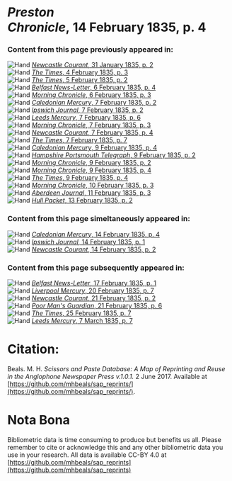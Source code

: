 # *Preston Chronicle*, 14 February 1835, p. 4  
  
### Content from this page previously appeared in:  
![Hand](http://scissorsandpaste.net/wp-content/uploads/2017/06/smallhandpointer.png) [*Newcastle Courant*, 31 January 1835, p. 2](https://mhbeals.github.io/sap_html/Newcastle-Courant/Newcastle-Courant-31-January-1835-p-2)  
![Hand](http://scissorsandpaste.net/wp-content/uploads/2017/06/smallhandpointer.png) [*The Times*, 4 February 1835, p. 3](https://mhbeals.github.io/sap_html/The-Times/The-Times-4-February-1835-p-3)  
![Hand](http://scissorsandpaste.net/wp-content/uploads/2017/06/smallhandpointer.png) [*The Times*, 5 February 1835, p. 2](https://mhbeals.github.io/sap_html/The-Times/The-Times-5-February-1835-p-2)  
![Hand](http://scissorsandpaste.net/wp-content/uploads/2017/06/smallhandpointer.png) [*Belfast News-Letter*, 6 February 1835, p. 4](https://mhbeals.github.io/sap_html/Belfast-News-Letter/Belfast-News-Letter-6-February-1835-p-4)  
![Hand](http://scissorsandpaste.net/wp-content/uploads/2017/06/smallhandpointer.png) [*Morning Chronicle*, 6 February 1835, p. 3](https://mhbeals.github.io/sap_html/Morning-Chronicle/Morning-Chronicle-6-February-1835-p-3)  
![Hand](http://scissorsandpaste.net/wp-content/uploads/2017/06/smallhandpointer.png) [*Caledonian Mercury*, 7 February 1835, p. 2](https://mhbeals.github.io/sap_html/Caledonian-Mercury/Caledonian-Mercury-7-February-1835-p-2)  
![Hand](http://scissorsandpaste.net/wp-content/uploads/2017/06/smallhandpointer.png) [*Ipswich Journal*, 7 February 1835, p. 2](https://mhbeals.github.io/sap_html/Ipswich-Journal/Ipswich-Journal-7-February-1835-p-2)  
![Hand](http://scissorsandpaste.net/wp-content/uploads/2017/06/smallhandpointer.png) [*Leeds Mercury*, 7 February 1835, p. 6](https://mhbeals.github.io/sap_html/Leeds-Mercury/Leeds-Mercury-7-February-1835-p-6)  
![Hand](http://scissorsandpaste.net/wp-content/uploads/2017/06/smallhandpointer.png) [*Morning Chronicle*, 7 February 1835, p. 3](https://mhbeals.github.io/sap_html/Morning-Chronicle/Morning-Chronicle-7-February-1835-p-3)  
![Hand](http://scissorsandpaste.net/wp-content/uploads/2017/06/smallhandpointer.png) [*Newcastle Courant*, 7 February 1835, p. 4](https://mhbeals.github.io/sap_html/Newcastle-Courant/Newcastle-Courant-7-February-1835-p-4)  
![Hand](http://scissorsandpaste.net/wp-content/uploads/2017/06/smallhandpointer.png) [*The Times*, 7 February 1835, p. 7](https://mhbeals.github.io/sap_html/The-Times/The-Times-7-February-1835-p-7)  
![Hand](http://scissorsandpaste.net/wp-content/uploads/2017/06/smallhandpointer.png) [*Caledonian Mercury*, 9 February 1835, p. 4](https://mhbeals.github.io/sap_html/Caledonian-Mercury/Caledonian-Mercury-9-February-1835-p-4)  
![Hand](http://scissorsandpaste.net/wp-content/uploads/2017/06/smallhandpointer.png) [*Hampshire Portsmouth Telegraph*, 9 February 1835, p. 2](https://mhbeals.github.io/sap_html/Hampshire-Portsmouth-Telegraph/Hampshire-Portsmouth-Telegraph-9-February-1835-p-2)  
![Hand](http://scissorsandpaste.net/wp-content/uploads/2017/06/smallhandpointer.png) [*Morning Chronicle*, 9 February 1835, p. 2](https://mhbeals.github.io/sap_html/Morning-Chronicle/Morning-Chronicle-9-February-1835-p-2)  
![Hand](http://scissorsandpaste.net/wp-content/uploads/2017/06/smallhandpointer.png) [*Morning Chronicle*, 9 February 1835, p. 4](https://mhbeals.github.io/sap_html/Morning-Chronicle/Morning-Chronicle-9-February-1835-p-4)  
![Hand](http://scissorsandpaste.net/wp-content/uploads/2017/06/smallhandpointer.png) [*The Times*, 9 February 1835, p. 4](https://mhbeals.github.io/sap_html/The-Times/The-Times-9-February-1835-p-4)  
![Hand](http://scissorsandpaste.net/wp-content/uploads/2017/06/smallhandpointer.png) [*Morning Chronicle*, 10 February 1835, p. 3](https://mhbeals.github.io/sap_html/Morning-Chronicle/Morning-Chronicle-10-February-1835-p-3)  
![Hand](http://scissorsandpaste.net/wp-content/uploads/2017/06/smallhandpointer.png) [*Aberdeen Journal*, 11 February 1835, p. 3](https://mhbeals.github.io/sap_html/Aberdeen-Journal/Aberdeen-Journal-11-February-1835-p-3)  
![Hand](http://scissorsandpaste.net/wp-content/uploads/2017/06/smallhandpointer.png) [*Hull Packet*, 13 February 1835, p. 2](https://mhbeals.github.io/sap_html/Hull-Packet/Hull-Packet-13-February-1835-p-2)  
  
### Content from this page simeltaneously appeared in:  
![Hand](http://scissorsandpaste.net/wp-content/uploads/2017/06/smallhandpointer.png) [*Caledonian Mercury*, 14 February 1835, p. 4](https://mhbeals.github.io/sap_html/Caledonian-Mercury/Caledonian-Mercury-14-February-1835-p-4)  
![Hand](http://scissorsandpaste.net/wp-content/uploads/2017/06/smallhandpointer.png) [*Ipswich Journal*, 14 February 1835, p. 1](https://mhbeals.github.io/sap_html/Ipswich-Journal/Ipswich-Journal-14-February-1835-p-1)  
![Hand](http://scissorsandpaste.net/wp-content/uploads/2017/06/smallhandpointer.png) [*Newcastle Courant*, 14 February 1835, p. 2](https://mhbeals.github.io/sap_html/Newcastle-Courant/Newcastle-Courant-14-February-1835-p-2)  
  
### Content from this page subsequently appeared in:  
![Hand](http://scissorsandpaste.net/wp-content/uploads/2017/06/smallhandpointer.png) [*Belfast News-Letter*, 17 February 1835, p. 1](https://mhbeals.github.io/sap_html/Belfast-News-Letter/Belfast-News-Letter-17-February-1835-p-1)  
![Hand](http://scissorsandpaste.net/wp-content/uploads/2017/06/smallhandpointer.png) [*Liverpool Mercury*, 20 February 1835, p. 7](https://mhbeals.github.io/sap_html/Liverpool-Mercury/Liverpool-Mercury-20-February-1835-p-7)  
![Hand](http://scissorsandpaste.net/wp-content/uploads/2017/06/smallhandpointer.png) [*Newcastle Courant*, 21 February 1835, p. 2](https://mhbeals.github.io/sap_html/Newcastle-Courant/Newcastle-Courant-21-February-1835-p-2)  
![Hand](http://scissorsandpaste.net/wp-content/uploads/2017/06/smallhandpointer.png) [*Poor Man's Guardian*, 21 February 1835, p. 6](https://mhbeals.github.io/sap_html/Poor-Man's-Guardian/Poor-Man's-Guardian-21-February-1835-p-6)  
![Hand](http://scissorsandpaste.net/wp-content/uploads/2017/06/smallhandpointer.png) [*The Times*, 25 February 1835, p. 7](https://mhbeals.github.io/sap_html/The-Times/The-Times-25-February-1835-p-7)  
![Hand](http://scissorsandpaste.net/wp-content/uploads/2017/06/smallhandpointer.png) [*Leeds Mercury*, 7 March 1835, p. 7](https://mhbeals.github.io/sap_html/Leeds-Mercury/Leeds-Mercury-7-March-1835-p-7)  


# Citation: 

Beals. M. H. *Scissors and Paste Database: A Map of Reprinting and Reuse in the Anglophone Newspaper Press v.1.0.1.* 2 June 2017. Available at [https://github.com/mhbeals/sap_reprints/](https://github.com/mhbeals/sap_reprints/). 

# Nota Bona

Bibliometric data is time consuming to produce but benefits us all. Please remember to cite or acknowledge this and any other bibliometric data you use in your research. All data is available CC-BY 4.0 at [https://github.com/mhbeals/sap_reprints](https://github.com/mhbeals/sap_reprints)